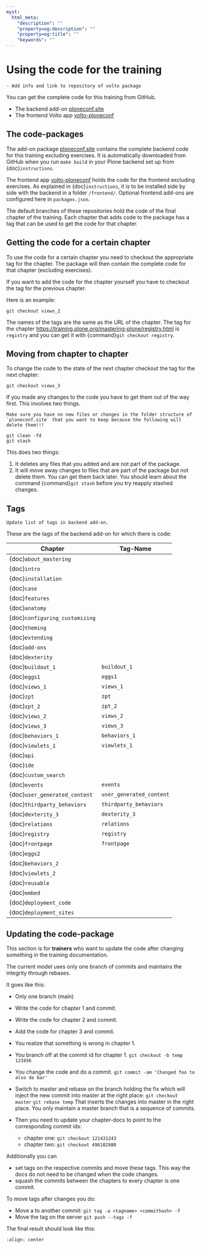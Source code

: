 ```yaml
---
myst:
  html_meta:
    "description": ""
    "property=og:description": ""
    "property=og:title": ""
    "keywords": ""
---
```


# Using the code for the training

```{todo}
- Add info and link to repository of volto package
```

You can get the complete code for this training from GitHub.
- The backend add-on [ploneconf.site](https://github.com/collective/ploneconf.site)
- The frontend Volto app [volto-ploneconf](https://github.com/collective/volto-ploneconf)

## The code-packages

The add-on package [ploneconf.site](https://github.com/collective/ploneconf.site) contains the complete backend code for this training excluding exercises.
It is automatically downloaded from GitHub when you run `make build` in your Plone backend set up from {doc}`instructions`.

The frontend app [volto-ploneconf](https://github.com/collective/volto-ploneconf) holds the code for the frontend excluding exercises.
As explained in {doc}`instructions`, it is to be installed side by side with the backend in a folder `/frontend/`.
Optional frontend add-ons are configured here in `packages.json`.

The default branches of these repositories hold the code of the final chapter of the training.
Each chapter that adds code to the package has a tag that can be used to get the code for that chapter.

## Getting the code for a certain chapter

To use the code for a certain chapter you need to checkout the appropriate tag for the chapter.
The package will then contain the complete code for that chapter (excluding exercises).

If you want to add the code for the chapter yourself you have to checkout the tag for the previous chapter.

Here is an example:

```shell
git checkout views_2
```

The names of the tags are the same as the URL of the chapter.
The tag for the chapter <https://training.plone.org/mastering-plone/registry.html> is `registry`
and you can get it with {command}`git checkout registry`.

## Moving from chapter to chapter

To change the code to the state of the next chapter checkout the tag for the next chapter:

```shell
git checkout views_3
```

If you made any changes to the code you have to get them out of the way first. This involves two things.

```{warning}
Make sure you have no new files or changes in the folder structure of `ploneconf.site` that you want to keep because the following will delete them!!!
```

```shell
git clean -fd
git stash
```

This does two things:

1. It deletes any files that you added and are not part of the package.
2. It will move away changes to files that are part of the package but not delete them. You can get them back later. You should learn about the command {command}`git stash` before you try reapply stashed changes.

## Tags

```{todo}
Update list of tags in backend add-on.
```

These are the tags of the backend add-on for which there is code:


| Chapter                        | Tag-Name                 |
| ------------------------------ | ------------------------ |
| {doc}`about_mastering`         |                          |
| {doc}`intro`                   |                          |
| {doc}`installation`            |                          |
| {doc}`case`                    |                          |
| {doc}`features`                |                          |
| {doc}`anatomy`                 |                          |
| {doc}`configuring_customizing` |                          |
| {doc}`theming`                 |                          |
| {doc}`extending`               |                          |
| {doc}`add-ons`                 |                          |
| {doc}`dexterity`               |                          |
| {doc}`buildout_1`              | `buildout_1`             |
| {doc}`eggs1`                   | `eggs1`                  |
| {doc}`views_1`                 | `views_1`                |
| {doc}`zpt`                     | `zpt`                    |
| {doc}`zpt_2`                   | `zpt_2`                  |
| {doc}`views_2`                 | `views_2`                |
| {doc}`views_3`                 | `views_3`                |
| {doc}`behaviors_1`             | `behaviors_1`            |
| {doc}`viewlets_1`              | `viewlets_1`             |
| {doc}`api`                     |                          |
| {doc}`ide`                     |                          |
| {doc}`custom_search`           |                          |
| {doc}`events`                  | `events`                 |
| {doc}`user_generated_content`  | `user_generated_content` |
| {doc}`thirdparty_behaviors`    | `thirdparty_behaviors`   |
| {doc}`dexterity_3`             | `dexterity_3`            |
| {doc}`relations`               | `relations`              |
| {doc}`registry`                | `registry`               |
| {doc}`frontpage`               | `frontpage`              |
| {doc}`eggs2`                   |                          |
| {doc}`behaviors_2`             |                          |
| {doc}`viewlets_2`              |                          |
| {doc}`reusable`                |                          |
| {doc}`embed`                   |                          |
| {doc}`deployment_code`         |                          |
| {doc}`deployment_sites`        |                          |


## Updating the code-package

This section is for **trainers** who want to update the code after changing something in the training documentation.

The current model uses only one branch of commits and maintains the integrity through rebases.

It goes like this:

- Only one branch (main)

- Write the code for chapter 1 and commit.

- Write the code for chapter 2 and commit.

- Add the code for chapter 3 and commit.

- You realize that something is wrong in chapter 1.

- You branch off at the commit id for chapter 1.
  `git checkout -b temp 123456`

- You change the code and do a commit.
  `git commit -am 'Changed foo to also do bar'`

- Switch to master and rebase on the branch holding the fix which will inject the new commit into master at the right place:
  `git checkout master`
  `git rebase temp`
  That inserts the changes into master in the right place. You only maintain a master branch that is a sequence of commits.

- Then you need to update your chapter-docs to point to the corresponding commit ids:

  - chapter one: `git checkout 121431243`
  - chapter two: `git checkout 498102980`

Additionally you can

- set tags on the respective commits and move these tags. This way the docs do not need to be changed when the code changes.
- squash the commits between the chapters to every chapter is one commit.

To move tags after changes you do:

- Move a to another commit: `git tag -a <tagname> <commithash> -f`
- Move the tag on the server `git push --tags -f`

The final result should look like this:

```{figure} ../_static/code_tree.png
:align: center
```
